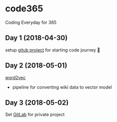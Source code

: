 # code365
Coding Everyday for 365

## Day 1 (2018-04-30)
setup [gitub project](https://github.com/giggslam/code365) for starting code journey 🏃

## Day 2 (2018-05-01)
[word2vec](https://github.com/giggslam/word2vec)
- pipeline for converting wiki data to vector model

## Day 3 (2018-05-02)
Set [GitLab](https://www.gitlab.com) for private project